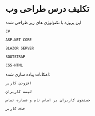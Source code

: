 # تکلیف درس طراحی وب

این پروژه با تکنولوژی های زیر طراحی شده

`C#`

`ASP.NET CORE`

`BLAZOR SERVER`

`BOOTSTRAP`

`CSS-HTML`


امکانات پیاده سازی شده:

`افزودن کاربر`

`لیست کاربران`

`جستجوی کاربران بر اساس نام و شماره تماس`

`حذف کاربر`
